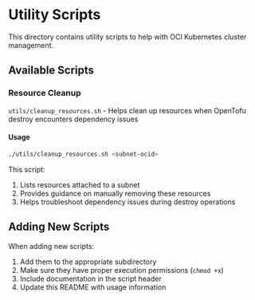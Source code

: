 # Utility Scripts

This directory contains utility scripts to help with OCI Kubernetes cluster management.

## Available Scripts

### Resource Cleanup

`utils/cleanup_resources.sh` - Helps clean up resources when OpenTofu destroy encounters dependency issues

#### Usage

```bash
./utils/cleanup_resources.sh <subnet-ocid>
```

This script:
1. Lists resources attached to a subnet
2. Provides guidance on manually removing these resources
3. Helps troubleshoot dependency issues during destroy operations

## Adding New Scripts

When adding new scripts:
1. Add them to the appropriate subdirectory
2. Make sure they have proper execution permissions (`chmod +x`)
3. Include documentation in the script header
4. Update this README with usage information
